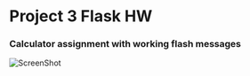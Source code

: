 # Project 3 Flask HW
### Calculator assignment with working flash messages

![ScreenShot](https://raw.github.com/jharilal/calculator_assignment/project_3_flask/screenshots/working_flash_messages.png)
